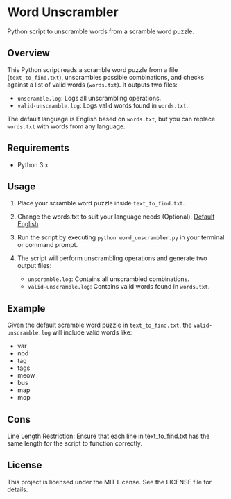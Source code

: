 # Word Unscrambler

Python script to unscramble words from a scramble word puzzle.

## Overview

This Python script reads a scramble word puzzle from a file (`text_to_find.txt`), unscrambles possible combinations, and checks against a list of valid words (`words.txt`). It outputs two files:
- `unscramble.log`: Logs all unscrambling operations.
- `valid-unscramble.log`: Logs valid words found in `words.txt`.

The default language is English based on `words.txt`, but you can replace `words.txt` with words from any language.

## Requirements

- Python 3.x

## Usage

1. Place your scramble word puzzle inside `text_to_find.txt`.
2. Change the words.txt to suit your language needs (Optional). [Default English](https://github.com/dwyl/english-words.git)
3. Run the script by executing `python word_unscrambler.py` in your terminal or command prompt.

4. The script will perform unscrambling operations and generate two output files:
   - `unscramble.log`: Contains all unscrambled combinations.
   - `valid-unscramble.log`: Contains valid words found in `words.txt`.

## Example

Given the default scramble word puzzle in `text_to_find.txt`, the `valid-unscramble.log` will include valid words like:
- var
- nod
- tag
- tags
- meow
- bus
- map
- mop

## Cons
Line Length Restriction: Ensure that each line in text_to_find.txt has the same length for the script to function correctly.

## License

This project is licensed under the MIT License. See the LICENSE file for details.
